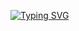 [![Typing SVG](https://readme-typing-svg.demolab.com/?lines=Hello+i+am+AcrasKing;Second+line+of+text)](https://git.io/typing-svg)

